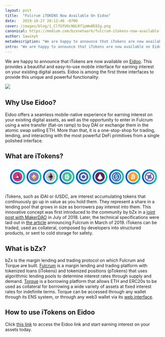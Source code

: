 ```yaml
---
layout: post
title:  "Fulcrum iTOKENS Now Available On Eidoo"
date:   2019-10-27 20:12:46 -0700
cover: /images/blog/1_ClfGfUOcNULRf1pWw0E8Ig.png
canonical: https://medium.com/bzxnetwork/fulcrum-itokens-now-available-on-eidoo-2407d76ca9fa
author: Sawinyh
metadescription: "We are happy to announce that iTokens are now available on Eidoo. This provides a beautiful and easy-to-use mobile interface for earning interest on your existing digital assets"
intro: "We are happy to announce that iTokens are now available on Eidoo. This provides a beautiful and easy-to-use mobile interface for earning interest on your existing digital assets"
---
```

We are happy to announce that iTokens are now available on [Eidoo](https://eidoo.io/). This provides a beautiful and easy-to-use mobile interface for earning interest on your existing digital assets. Eidoo is among the first three interfaces to provide this unique and powerful functionality.

![](/images/blog/1_Jmjfx1VAXrnvXaoUxmOPsA.gif)

## Why Use Eidoo?
Eidoo offers a seamless mobile-native experience for earning interest on your existing digital assets, as well as the opportunity to enter in Fulcrum using a wire transfer (fiat-on ramp) to buy DAI or exchange them in the atomic swap selling ETH. More than that, it is a one-stop-shop for trading, lending, and interacting with the most powerful DeFi primitives from a single polished interface.

## What are iTokens?
![](/images/itokens.png)

iTokens, such as iDAI or iUSDC, are interest accumulating tokens that continuously go up in value as you hold them. They represent a share in a lending pool that grows in size as borrowers pay interest into them. This innovative concept was first introduced to the community by bZx in a [joint post with MakerDAO](https://medium.com/bzxnetwork/bzx-makerdao-9db74678e16e) in July of 2018. Later, the technical specifications were laid out in [the article](https://medium.com/bzxnetwork/introducing-fulcrum-tokenized-margin-made-dead-simple-e65ccc82393f) announcing Fulcrum in March of 2019. iTokens can be traded, used as collateral, composed by developers into structured products, or sent to cold storage for safety.

## What is bZx?

bZx is the margin lending and trading protocol on which Fulcrum and Torque are built. [Fulcrum](http://fulcrum.trade/) is a margin lending and trading platform with tokenized loans (iTokens) and tokenized positions (pTokens) that uses algorithmic lending pools to determine interest rates through supply and demand. [Torque](http://torque.loans/) is a borrowing platform that allows ETH and ERC20s to be used as collateral for borrowing a wide variety of assets at fixed interest rates for indefinite terms. Torque can be accessed through any wallet through its ENS system, or through any web3 wallet via its [web interface](https://torque.loans/).

## How to use iTokens on Eidoo

Click [this link](https://eidoo.page.link/idai-dai-swap) to access the Eidoo link and start earning interest on your assets today.
